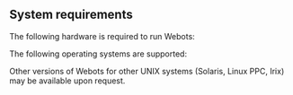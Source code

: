 ## System requirements

The following hardware is required to run Webots:

The following operating systems are supported:

Other versions of Webots for other UNIX systems (Solaris, Linux PPC, Irix) may
be available upon request.

